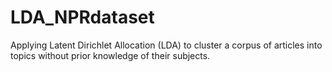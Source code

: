 # LDA_NPRdataset

Applying Latent Dirichlet Allocation (LDA) to cluster a corpus of articles into topics without prior knowledge of their subjects.
